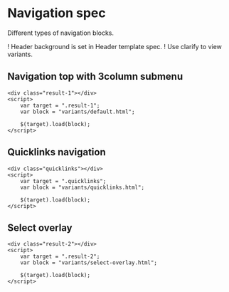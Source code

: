 ﻿# Navigation spec

Different types of navigation blocks.

! Header background is set in Header template spec. 
! Use clarify to view variants.

## Navigation top with 3column submenu

```example
<div class="result-1"></div>
<script>
	var target = ".result-1";
	var block = "variants/default.html";

	$(target).load(block);
</script>
```

## Quicklinks navigation

```example
<div class="quicklinks"></div>
<script>
	var target = ".quicklinks";
	var block = "variants/quicklinks.html";

	$(target).load(block);
</script>
```

## Select overlay

```example
<div class="result-2"></div>
<script>
	var target = ".result-2";
	var block = "variants/select-overlay.html";

	$(target).load(block);
</script>
```
